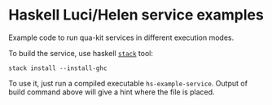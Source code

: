 # Haskell Luci/Helen service examples

Example code to run qua-kit services in different execution modes.

To build the service, use haskell [`stack`](http://docs.haskellstack.org/en/stable/README.html) tool:
```
stack install --install-ghc
```
To use it, just run a compiled executable `hs-example-service`.
Output of build command above will give a hint where the file is placed.
